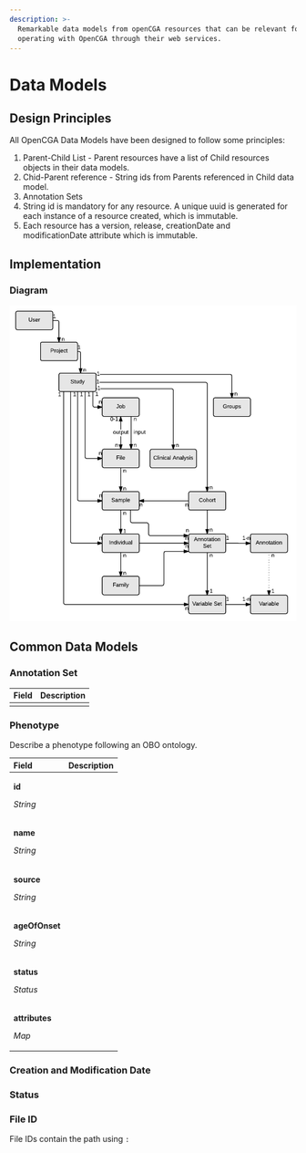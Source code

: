 ```yaml
---
description: >-
  Remarkable data models from openCGA resources that can be relevant for
  operating with OpenCGA through their web services.
---
```


# Data Models

## Design Principles

All OpenCGA Data Models have been designed to follow some principles:

1. Parent-Child List - Parent resources have a list of Child resources objects in their data models.
2. Chid-Parent reference - String ids from Parents referenced in Child data model.
3. Annotation Sets
4. String id is mandatory for any resource. A unique uuid is generated for each instance of a resource created, which is immutable. ​
5. Each resource has a version, release, creationDate and modificationDate attribute which is immutable.



## Implementation

### Diagram

![](../../.gitbook/assets/catalog_data_models_v13.png)

## Common Data Models

### Annotation Set

| Field | Description |
| :--- | :--- |
|  |  |

### Phenotype

Describe a phenotype following an OBO ontology.

<table>
  <thead>
    <tr>
      <th style="text-align:left">Field</th>
      <th style="text-align:left">Description</th>
    </tr>
  </thead>
  <tbody>
    <tr>
      <td style="text-align:left">
        <p><b>id</b>
        </p>
        <p><em>String</em>
        </p>
      </td>
      <td style="text-align:left"></td>
    </tr>
    <tr>
      <td style="text-align:left">
        <p><b>name</b>
        </p>
        <p><em>String</em>
        </p>
      </td>
      <td style="text-align:left"></td>
    </tr>
    <tr>
      <td style="text-align:left">
        <p><b>source</b>
        </p>
        <p><em>String</em>
        </p>
      </td>
      <td style="text-align:left"></td>
    </tr>
    <tr>
      <td style="text-align:left">
        <p><b>ageOfOnset</b>
        </p>
        <p><em>String</em>
        </p>
      </td>
      <td style="text-align:left"></td>
    </tr>
    <tr>
      <td style="text-align:left">
        <p><b>status</b>
        </p>
        <p><em>Status</em>
        </p>
      </td>
      <td style="text-align:left"></td>
    </tr>
    <tr>
      <td style="text-align:left">
        <p><b>attributes</b>
        </p>
        <p><em>Map</em>
        </p>
      </td>
      <td style="text-align:left"></td>
    </tr>
  </tbody>
</table>

### Creation and Modification Date

### Status

### File ID

File IDs contain the path using `:`

